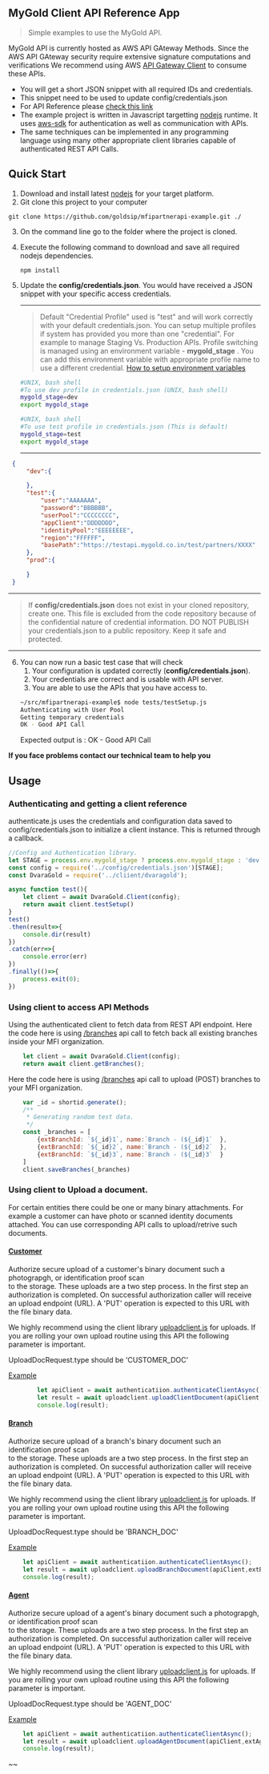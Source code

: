 ## MyGold Client API Reference App

> Simple examples to use the MyGold API.

MyGold API is currently hosted as AWS API GAteway Methods.  Since the AWS API GAteway security require extensive signature computations and verifications
We recommend using AWS [API Gateway Client](https://www.npmjs.com/package/aws-api-gateway-client) to consume these APIs.  

 * You will get a short JSON snippet with all required IDs and credentials.
 * This snippet need to be used to update config/credentials.json
 * For API Reference please [check this link](https://app.swaggerhub.com/apis-docs/goldsip8/GoldSipPartnerAPIs/1.1.0)
 * The example project is written in Javascript targetting [nodejs](https://nodejs.org/en/) runtime.  It uses [aws-sdk](https://aws.amazon.com/sdk-for-node-js/) for authentication as well as communication with APIs.
 * The same techniques can be implemented in any programming language using many other appropriate client libraries capable of authenticated REST API Calls.
 
## Quick Start
 1. Download and install latest [nodejs](https://nodejs.org/en/) for your target platform.
 2. Git clone this project to your computer
   ```
   git clone https://github.com/goldsip/mfipartnerapi-example.git ./
   ```
 3. On the command line go to the folder where the project is cloned.
 4. Execute the following command to download and save all required nodejs dependencies.
    ```
    npm install  
    ```
 5. Update the **config/credentials.json**.  You would have received a JSON snippet with your specific access credentials.
    ***

    > Default "Credential Profile" used is "test" and will work correctly with your default credentials.json.  You can setup multiple profiles if system has provided you more than one "credential".  For example to manage Staging Vs. Production APIs.  Profile switching is managed using an environment variable - **mygold_stage** .  You can add this environment variable with appropriate profile name to use a different credential.
    [How to setup environment variables](https://www.schrodinger.com/kb/1842)
    
    ```bash
    #UNIX, bash shell
    #To use dev profile in credentials.json (UNIX, bash shell)
    mygold_stage=dev
    export mygold_stage

    ```

    ```bash
    #UNIX, bash shell
    #To use test profile in credentials.json (This is default)
    mygold_stage=test
    export mygold_stage

    ```
    ***

   ```json
    {
        "dev":{

        },    
        "test":{
            "user":"AAAAAAA",
            "password":"BBBBBB",
            "userPool":"CCCCCCCC",
            "appClient":"DDDDDDD",
            "identityPool":"EEEEEEEE",
            "region":"FFFFFF",
            "basePath":"https://testapi.mygold.co.in/test/partners/XXXX"
        },
        "prod":{

        }
    }
   ```  

***

> If **config/credentials.json** does not exist in your cloned repository, create one.  This file is excluded from the code repository because of the confidential nature of credential information.  DO NOT PUBLISH your credentials.json to a public repository.  Keep it safe and protected.

***
      
 6. You can now run a basic test case that will check
    1. Your configuration is updated correctly (**config/credentials.json**).
    2. Your credentials are correct and is usable with API server.
    3. You are able to use the APIs that you have access to.
    ```bash
    ~/src/mfipartnerapi-example$ node tests/testSetup.js 
    Authenticating with User Pool
    Getting temporary credentials
    OK - Good API Call    
    ``` 
    Expected output is : OK - Good API Call

 **If you face problems contact our technical team to help you**

## Usage

### Authenticating and getting a client reference

authenticate.js uses the credentials and configuration data saved to config/credentials.json to initialize a client instance.  This is returned through a callback.

```js
//Config and Authentication library.
let STAGE = process.env.mygold_stage ? process.env.mygold_stage : 'dev';
const config = require('../config/credentials.json')[STAGE];
const DvaraGold = require('../cliient/dvaragold');

async function test(){
    let client = await DvaraGold.Client(config);
    return await client.testSetup()
}
test()
.then(result=>{
    console.dir(result)
})
.catch(err=>{
    console.error(err)
})
.finally(()=>{
    process.exit(0);
})
```
### Using client to access API Methods

Using the authenticated client to fetch data from REST API endpoint.  Here the code here is using [/branches](https://app.swaggerhub.com/apis-docs/goldsip8/GoldSipPartnerAPIs/1.0.0#/Branch/getBranches) api call to fetch back all existing branches inside your MFI organization.

```js
    let client = await DvaraGold.Client(config);
    return await client.getBranches();
```

Here the code here is using [/branches](https://app.swaggerhub.com/apis-docs/goldsip8/GoldSipPartnerAPIs/1.0.0#/Branch/addBranches) api call to upload (POST) branches to your MFI organization.

```js
    var _id = shortid.generate();
    /**
     * Generating random test data.
     */
    const _branches = [
        {extBranchId: `${_id}1`, name:`Branch - (${_id}1`  },
        {extBranchId: `${_id}2`, name:`Branch - (${_id}2`  },
        {extBranchId: `${_id}3`, name:`Branch - (${_id}3`  }
    ]
    client.saveBranches(_branches)
```
### Using client to Upload a document.

For certain entities there could be one or many binary attachments.  For example a customer can have photo or scanned identity
documents attached.  You can use corresponding API calls to upload/retrive such documents.

#### [Customer](https://app.swaggerhub.com/apis-docs/goldsip8/GoldSipPartnerAPIs/1.0.0#/Customer/uploadCustomerDoc)

Authorize secure upload of a customer's binary document such a photograpgh, or identification proof scan        
to the storage.  These uploads are a two step process.  In the first step an authorization is completed.
On successful authorization caller will receive an upload endpoint (URL).  A 'PUT' operation is expected to
this URL with the file binary data.  

We highly recommend using the client library [uploadclient.js](https://github.com/goldsip/mfipartnerapi-example/blob/master/tests/upload/uploadclient.js) for uploads.  If you are rolling your own upload 
routine using this API the following parameter is important.

UploadDocRequest.type should be 'CUSTOMER_DOC'


[Example](https://github.com/goldsip/mfipartnerapi-example/blob/master/tests/upload/testUploadCustomerDoc.js)

```js
        let apiClient = await authenticatiion.authenticateClientAsync();                
        let result = await uploadclient.uploadClientDocument(apiClient,extCustomerId,uploadfilePath);
        console.log(result);
```


#### [Branch](https://app.swaggerhub.com/apis-docs/goldsip8/GoldSipPartnerAPIs/1.0.0#/Upload/uploadBranchDoc)

Authorize secure upload of a branch's binary document such an identification proof scan        
to the storage.  These uploads are a two step process.  In the first step an authorization is completed.
On successful authorization caller will receive an upload endpoint (URL).  A 'PUT' operation is expected to
this URL with the file binary data.  

We highly recommend using the client library [uploadclient.js](https://github.com/goldsip/mfipartnerapi-example/blob/master/tests/upload/uploadclient.js) for uploads.  If you are rolling your own upload 
routine using this API the following parameter is important.

UploadDocRequest.type should be 'BRANCH_DOC'


[Example](https://github.com/goldsip/mfipartnerapi-example/blob/master/tests/upload/testUploadBranchDoc.js)

```js
    let apiClient = await authenticatiion.authenticateClientAsync();                
    let result = await uploadclient.uploadBranchDocument(apiClient,extBranchId,uploadfilePath);
    console.log(result);    
```

#### [Agent](https://app.swaggerhub.com/apis-docs/goldsip8/GoldSipPartnerAPIs/1.0.0#/Upload/uploadAgentDoc)

Authorize secure upload of a agent's binary document such a photograpgh, or identification proof scan        
to the storage.  These uploads are a two step process.  In the first step an authorization is completed.
On successful authorization caller will receive an upload endpoint (URL).  A 'PUT' operation is expected to
this URL with the file binary data.  

We highly recommend using the client library [uploadclient.js](https://github.com/goldsip/mfipartnerapi-example/blob/master/tests/upload/uploadclient.js) for uploads.  If you are rolling your own upload 
routine using this API the following parameter is important.

UploadDocRequest.type should be 'AGENT_DOC'


[Example](https://github.com/goldsip/mfipartnerapi-example/blob/master/tests/upload/testUploadAgentDoc.js)

```js
    let apiClient = await authenticatiion.authenticateClientAsync();                
    let result = await uploadclient.uploadAgentDocument(apiClient,extAgentId,uploadfilePath);
    console.log(result);
```



~~


